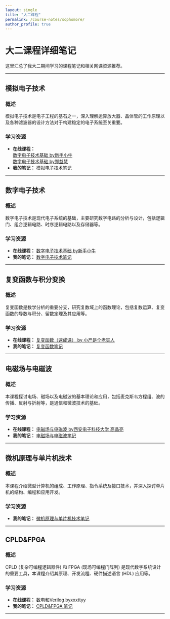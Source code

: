 ```yaml
---
layout: single
title: "大二课程"
permalink: /course-notes/sophomore/
author_profile: true
---
```


# 大二课程详细笔记

这里汇总了我大二期间学习的课程笔记和相关网课资源推荐。

---

## 模拟电子技术

### 概述
模拟电子技术是电子工程的基石之一，深入理解运算放大器、晶体管的工作原理以及各种滤波器的设计方法对于构建稳定的电子系统至关重要。

### 学习资源
* **在线课程：** <br>
    [数字电子技术基础 by新手小牛](https://www.bilibili.com/video/BV1ZV411E7W5spm_id_from=333.788.videopod.episodes&vd_source=f12f18d6054b9822e00b713d3c3ae108) <br>
    [数字电子技术基础 by郑益慧](https://www.bilibili.com/video/BV1Gt411B7Zg/spm_id_from=333.337.searchcard.all.click&vd_source=f12f18d6054b9822e00b713d3c3ae108)
* **我的笔记：** [模拟电子技术笔记](/files/Analog-Electronics-Notes.pdf)

---

## 数字电子技术

### 概述
数字电子技术是现代电子系统的基础，主要研究数字电路的分析与设计，包括逻辑门、组合逻辑电路、时序逻辑电路以及存储器等。

### 学习资源
* **在线课程：** [数字电子技术基础 by新手小牛](https://www.bilibili.com/video/BV1ZV411E7W5?spm_id_from=333.788.videopod.episodes&vd_source=f12f18d6054b9822e00b713d3c3ae108)
* **我的笔记：** [数字电子技术笔记](/files/Digital-Electronics-Notes.pdf)

---

## 复变函数与积分变换

### 概述
复变函数是数学分析的重要分支，研究复数域上的函数理论，包括复数运算、复变函数的导数与积分、留数定理及其应用等。

### 学习资源
* **在线课程：** [复变函数（速成课） by 小严是个老实人](https://www.bilibili.com/video/BV19M4y1L7hd/?spm_id_from=333.337.search-card.all.click&vd_source=f12f18d6054b9822e00b713d3c3ae108)
* **我的笔记：** [复变函数笔记 ](/files/Complex-Variable-Functions-Notes.pdf)

---

## 电磁场与电磁波

### 概述
本课程探讨电场、磁场以及电磁波的基本理论和应用，包括麦克斯韦方程组、波的传播、反射与折射等，是通信和微波技术的基础。

### 学习资源
* **在线课程：** [电磁场与电磁波 by西安电子科技大学 高晶亮](https://www.bilibili.com/video/BV1Cj411E7sQ/?spm_id_from=333.1387.homepage.video_card.click)
* **我的笔记：** [电磁场与电磁波笔记](/files/Electromagnetic-Fields-Waves-Notes.pdf)

---

## 微机原理与单片机技术

### 概述
本课程介绍微型计算机的组成、工作原理、指令系统及接口技术，并深入探讨单片机的结构、编程和应用开发。

### 学习资源
* **我的笔记：** [微机原理与单片机技术笔记](/files/Microcomputer-Principles-Notes.pdf)

---

## CPLD&FPGA

### 概述
CPLD (复杂可编程逻辑器件) 和 FPGA (现场可编程门阵列) 是现代数字系统设计的重要工具，本课程介绍其原理、开发流程、硬件描述语言 (HDL) 应用等。

### 学习资源
* **在线课程：** [数电和Verilog byxxxttyy](https://space.bilibili.com/29373789?spm_id_from=333.1391.0.0)
* **我的笔记：** [CPLD&FPGA 笔记](/files/CPLD-FPGA-Notes.pdf)

---

